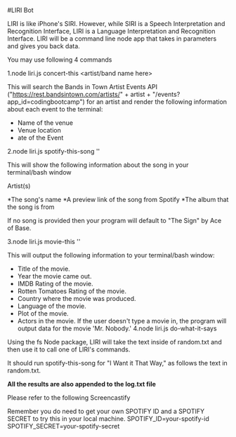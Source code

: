 #LIRI Bot

LIRI is like iPhone's SIRI. However, while SIRI is a Speech Interpretation and Recognition Interface, LIRI is a Language Interpretation and Recognition Interface. LIRI will be a command line node app that takes in parameters and gives you back data.

You may use following 4 commands

1.node liri.js concert-this <artist/band name here>

This will search the Bands in Town Artist Events API ("https://rest.bandsintown.com/artists/" + artist + "/events?app_id=codingbootcamp") for an artist and render the following information about each event to the terminal:

* Name of the venue
* Venue location
* ate of the Event 

2.node liri.js spotify-this-song '<song name here>'

This will show the following information about the song in your terminal/bash window

Artist(s)

*The song's name
*A preview link of the song from Spotify
*The album that the song is from

If no song is provided then your program will default to "The Sign" by Ace of Base.

3.node liri.js movie-this '<movie name here>'

This will output the following information to your terminal/bash window:

  * Title of the movie.
  * Year the movie came out.
  * IMDB Rating of the movie.
  * Rotten Tomatoes Rating of the movie.
  * Country where the movie was produced.
  * Language of the movie.
  * Plot of the movie.
  * Actors in the movie.
If the user doesn't type a movie in, the program will output data for the movie 'Mr. Nobody.'
4.node liri.js do-what-it-says

Using the fs Node package, LIRI will take the text inside of random.txt and then use it to call one of LIRI's commands.

It should run spotify-this-song for "I Want it That Way," as follows the text in random.txt.

**All the results are also appended to the log.txt file**

Please refer to the following Screencastify 

Remember you do need to get your own SPOTIFY ID and a SPOTIFY SECRET to try this in your local machine.
SPOTIFY_ID=your-spotify-id
SPOTIFY_SECRET=your-spotify-secret



